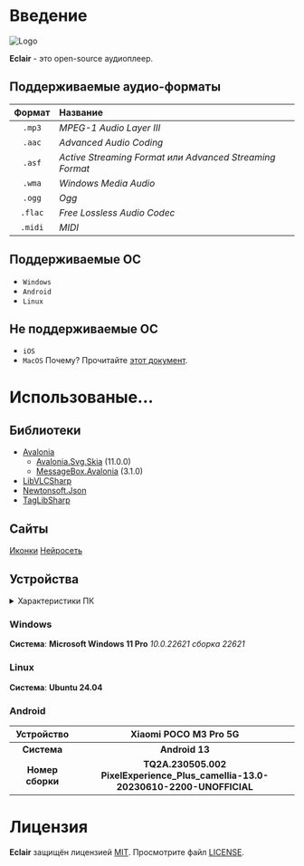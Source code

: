 # Введение
![Logo]("Eclair/Assets/icon.png")

**Eclair** - это open-source аудиоплеер.
## Поддерживаемые аудио-форматы
| Формат | Название                                                |
| :----: | :------------------------------------------------------ |
| `.mp3` | *MPEG-1 Audio Layer III*                                |
| `.aac` | *Advanced Audio Coding*                                 |
| `.asf` | *Active Streaming Format или Advanced Streaming Format* |
| `.wma` | *Windows Media Audio*                                   |
| `.ogg` | *Ogg*                                                   |
| `.flac`| *Free Lossless Audio Codec*                             |
| `.midi`| *MIDI*                                                  |

## Поддерживаемые ОС
* `Windows`
* `Android`
* `Linux`
## Не поддерживаемые ОС
* `iOS`
* `MacOS`
Почему? Прочитайте [этот документ](res/about_apple_devices.md).

<!--
# Установка
## Установка на Windows
## Установка на Linux
Перед установкой архива программы, установите следующие пакеты командой:
```bash
sudo apt install vlc libvlc-dev libvlccore-dev
```
## Установка на Android
> [!CAUTION]
> При удалении данных приложения скорее всего приложение больше не запустится!
> Нужно будет переустановить приложение чтобы, оно продолжило работать.
-->

# Использованые...
## Библиотеки
* [Avalonia](https://github.com/AvaloniaUI/Avalonia)
    - [Avalonia.Svg.Skia](https://github.com/wieslawsoltes/Svg.Skia) (11.0.0)
    - [MessageBox.Avalonia](https://github.com/AvaloniaCommunity/MessageBox.Avalonia) (3.1.0)
* [LibVLCSharp](https://github.com/videolan/libvlcsharp)
* [Newtonsoft.Json](https://github.com/JamesNK/Newtonsoft.Json/)
* [TagLibSharp](https://github.com/mono/taglib-sharp)
## Сайты
[Иконки](https://icon-icons.com)
[Нейросеть](https://blackbox.ai)
## Устройства

<details>
<summary>Характеристики ПК</summary>

|Процессор|Intel(R) Core(TM) i5-8400 CPU @ 2.80GHz, 2808 МГц, ядер: 6|
|:-:|:--|
|**Архитектура**|**x64**|
|**ОЗУ**|**16,0 ГБ**|

</details>

### Windows
**Система**: **Microsoft Windows 11 Pro** *10.0.22621 сборка 22621*
### Linux
**Система**: **Ubuntu 24.04**
### Android
|Устройство|Xiaomi POCO M3 Pro 5G|
|:-:|:-:|
|**Система**|**Android 13**|
|**Номер сборки**|**TQ2A.230505.002 PixelExperience_Plus_camellia-13.0-20230610-2200-UNOFFICIAL**|

# Лицензия
**Eclair** защищён лицензией [MIT](https://choosealicense.com/licenses/mit). Просмотрите файл [LICENSE](LICENSE).